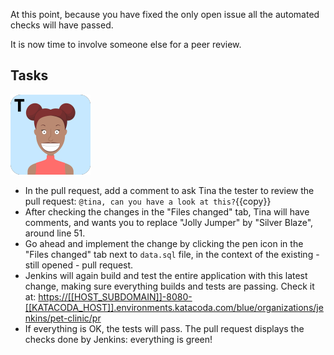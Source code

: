 At this point, because you have fixed the only open issue all the automated checks will have passed.

It is now time to involve someone else for a peer review.

## Tasks

![](../../assets/online-devops-dojo/continuous-integration/tina.png)

* In the pull request, add a comment to ask Tina the tester to review the pull request: `@tina, can you have a look at this?`{{copy}}
* After checking the changes in the "Files changed" tab, Tina will have comments, and wants you to replace "Jolly Jumper" by "Silver Blaze", around line 51.
* Go ahead and implement the change by clicking the pen icon in the "Files changed" tab next to `data.sql` file, in the context of the existing - still opened - pull request.
* Jenkins will again build and test the entire application with this latest change, making sure everything builds and tests are passing. Check it at: <a href="https://[[HOST_SUBDOMAIN]]-8080-[[KATACODA_HOST]].environments.katacoda.com/blue/organizations/jenkins/pet-clinic/pr" target="jenkins">https://[[HOST_SUBDOMAIN]]-8080-[[KATACODA_HOST]].environments.katacoda.com/blue/organizations/jenkins/pet-clinic/pr</a>
* If everything is OK, the tests will pass. The pull request displays the checks done by Jenkins: everything is green!
